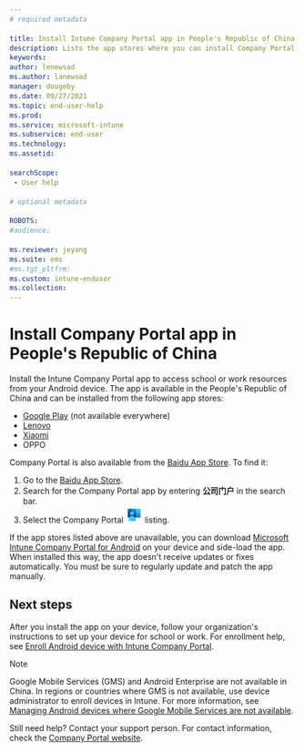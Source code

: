 ```yaml
---
# required metadata

title: Install Intune Company Portal app in People's Republic of China  | Microsoft Docs
description: Lists the app stores where you can install Company Portal in the People's Republic of China.
keywords:
author: lenewsad
ms.author: lanewsad
manager: dougeby
ms.date: 09/27/2021
ms.topic: end-user-help
ms.prod:
ms.service: microsoft-intune
ms.subservice: end-user
ms.technology:
ms.assetid: 

searchScope:
 - User help

# optional metadata

ROBOTS:  
#audience:

ms.reviewer: jeyang
ms.suite: ems
#ms.tgt_pltfrm:
ms.custom: intune-enduser
ms.collection: 
---
```


# Install Company Portal app in People's Republic of China

Install the Intune Company Portal app to access school or work resources from your Android device. The app is available in the People's Republic of China and can be installed from the following app stores: 

* [Google Play](https://go.microsoft.com/fwlink/?linkid=871947) (not available everywhere)
* [Lenovo](https://go.microsoft.com/fwlink/?linkid=2125082)
* [Xiaomi](https://go.microsoft.com/fwlink/?linkid=836947)
* OPPO

Company Portal is also available from the [Baidu App Store](https://go.microsoft.com/fwlink/?linkid=2133565). To find it:  
 
   1. Go to the [Baidu App Store](https://go.microsoft.com/fwlink/?linkid=2133565).  
   2. Search for the Company Portal app by entering **公司门户** in the search bar.  
   3. Select the Company Portal ![Company Portal icon](./media/company-portal-logo-small-2101.png) listing.  


If the app stores listed above are unavailable, you can download [Microsoft Intune Company Portal for Android](https://www.microsoft.com/download/details.aspx?id=49140) on your device and side-load the app. When installed this way, the app doesn't receive updates or fixes automatically. You must be sure to regularly update and patch the app manually.  

## Next steps  
After you install the app on your device, follow your organization's instructions to set up your device for school or work. For enrollment help, see [Enroll Android device with Intune Company Portal](enroll-device-android-company-portal.md). 

> [!Note]
> Google Mobile Services (GMS) and Android Enterprise are not available in China. In regions or countries where GMS is not available, use device administrator to enroll devices in Intune. For more information, see [Managing Android devices where Google Mobile Services are not available](https://techcommunity.microsoft.com/t5/intune-customer-success/intune-customer-success-managing-android-devices-where-google/ba-p/1628793).   

Still need help? Contact your support person. For contact information, check the [Company Portal website](https://go.microsoft.com/fwlink/?linkid=2010980).
